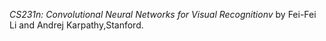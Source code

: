 *CS231n: Convolutional Neural Networks for Visual Recognitionv* by Fei-Fei Li and Andrej Karpathy,Stanford.
